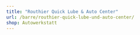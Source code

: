 ```yaml
---
title: "Routhier Quick Lube & Auto Center"
url: /barre/routhier-quick-lube-und-auto-center/
shop: Autowerkstatt
---
```

